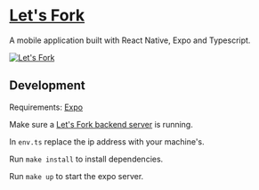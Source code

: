 # [Let's Fork](https://letsfork.app)
A mobile application built with React Native, Expo and Typescript.

[![Let's Fork](http://img.youtube.com/vi/yax6ekVGPnk/0.jpg)](http://www.youtube.com/watch?v=yax6ekVGPnk "Let's Fork")

## Development
Requirements: [Expo](https://expo.io)

Make sure a [Let's Fork backend server](https://github.com/peterzernia/lets-fork) is running. 

In `env.ts` replace the ip address with your machine's.

Run `make install` to install dependencies.

Run `make up` to start the expo server. 